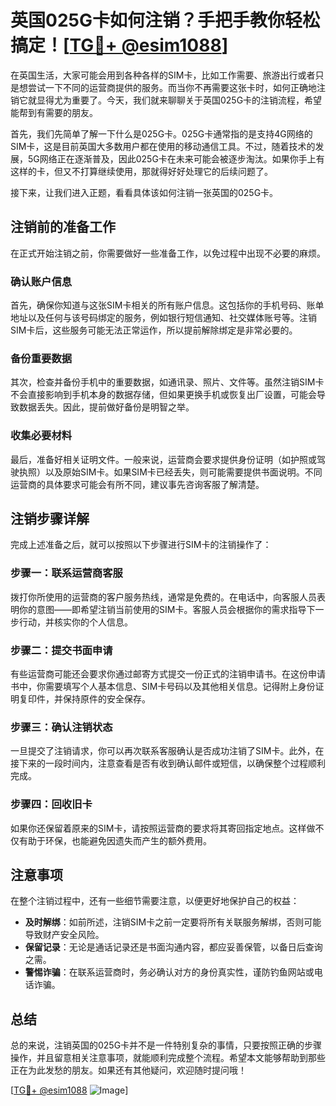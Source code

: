 # 英国025G卡如何注销？手把手教你轻松搞定！[[TG💪+ @esim1088](https://t.me/s/esim1088)]

在英国生活，大家可能会用到各种各样的SIM卡，比如工作需要、旅游出行或者只是想尝试一下不同的运营商提供的服务。而当你不再需要这张卡时，如何正确地注销它就显得尤为重要了。今天，我们就来聊聊关于英国025G卡的注销流程，希望能帮到有需要的朋友。

首先，我们先简单了解一下什么是025G卡。025G卡通常指的是支持4G网络的SIM卡，这是目前英国大多数用户都在使用的移动通信工具。不过，随着技术的发展，5G网络正在逐渐普及，因此025G卡在未来可能会被逐步淘汰。如果你手上有这样的卡，但又不打算继续使用，那就得好好处理它的后续问题了。

接下来，让我们进入正题，看看具体该如何注销一张英国的025G卡。

## 注销前的准备工作

在正式开始注销之前，你需要做好一些准备工作，以免过程中出现不必要的麻烦。

### 确认账户信息

首先，确保你知道与这张SIM卡相关的所有账户信息。这包括你的手机号码、账单地址以及任何与该号码绑定的服务，例如银行短信通知、社交媒体账号等。注销SIM卡后，这些服务可能无法正常运作，所以提前解除绑定是非常必要的。

### 备份重要数据

其次，检查并备份手机中的重要数据，如通讯录、照片、文件等。虽然注销SIM卡不会直接影响到手机本身的数据存储，但如果更换手机或恢复出厂设置，可能会导致数据丢失。因此，提前做好备份是明智之举。

### 收集必要材料

最后，准备好相关证明文件。一般来说，运营商会要求提供身份证明（如护照或驾驶执照）以及原始SIM卡。如果SIM卡已经丢失，则可能需要提供书面说明。不同运营商的具体要求可能会有所不同，建议事先咨询客服了解清楚。

## 注销步骤详解

完成上述准备之后，就可以按照以下步骤进行SIM卡的注销操作了：

### 步骤一：联系运营商客服

拨打你所使用的运营商的客户服务热线，通常是免费的。在电话中，向客服人员表明你的意图——即希望注销当前使用的SIM卡。客服人员会根据你的需求指导下一步行动，并核实你的个人信息。

### 步骤二：提交书面申请

有些运营商可能还会要求你通过邮寄方式提交一份正式的注销申请书。在这份申请书中，你需要填写个人基本信息、SIM卡号码以及其他相关信息。记得附上身份证明复印件，并保持原件的安全保存。

### 步骤三：确认注销状态

一旦提交了注销请求，你可以再次联系客服确认是否成功注销了SIM卡。此外，在接下来的一段时间内，注意查看是否有收到确认邮件或短信，以确保整个过程顺利完成。

### 步骤四：回收旧卡

如果你还保留着原来的SIM卡，请按照运营商的要求将其寄回指定地点。这样做不仅有助于环保，也能避免因遗失而产生的额外费用。

## 注意事项

在整个注销过程中，还有一些细节需要注意，以便更好地保护自己的权益：

- **及时解绑**：如前所述，注销SIM卡之前一定要将所有关联服务解绑，否则可能导致财产安全风险。
- **保留记录**：无论是通话记录还是书面沟通内容，都应妥善保管，以备日后查询之需。
- **警惕诈骗**：在联系运营商时，务必确认对方的身份真实性，谨防钓鱼网站或电话诈骗。

## 总结

总的来说，注销英国的025G卡并不是一件特别复杂的事情，只要按照正确的步骤操作，并且留意相关注意事项，就能顺利完成整个流程。希望本文能够帮助到那些正在为此发愁的朋友。如果还有其他疑问，欢迎随时提问哦！

[[TG💪+ @esim1088](https://t.me/s/esim1088) ![Image](https://i.postimg.cc/4NQfJmqS/Snipaste-2025-05-13-00-14-12.png)]